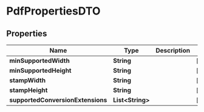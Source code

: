 # PdfPropertiesDTO

## Properties
Name | Type | Description | Notes
------------ | ------------- | ------------- | -------------
**minSupportedWidth** | **String** |  |  [optional]
**minSupportedHeight** | **String** |  |  [optional]
**stampWidth** | **String** |  |  [optional]
**stampHeight** | **String** |  |  [optional]
**supportedConversionExtensions** | **List&lt;String&gt;** |  |  [optional]
